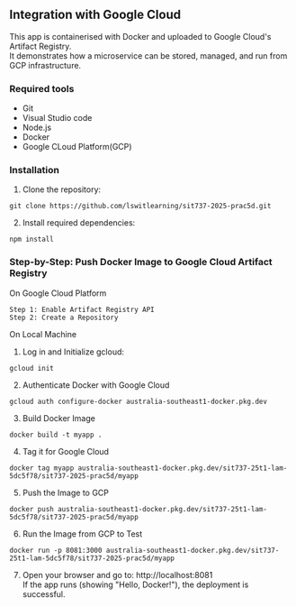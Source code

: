 ## Integration with Google Cloud
This app is containerised with Docker and uploaded to Google Cloud's Artifact Registry.  
It demonstrates how a microservice can be stored, managed, and run from GCP infrastructure.

### Required tools
- Git
- Visual Studio code
- Node.js
- Docker
- Google CLoud Platform(GCP)

### Installation
1. Clone the repository:
```
git clone https://github.com/lswitlearning/sit737-2025-prac5d.git
```

2. Install required dependencies:
```
npm install
```

### Step-by-Step: Push Docker Image to Google Cloud Artifact Registry

On Google Cloud Platform
```
Step 1: Enable Artifact Registry API
Step 2: Create a Repository
```

On Local Machine

1. Log in and Initialize gcloud: 
```
gcloud init
```
2. Authenticate Docker with Google Cloud
```
gcloud auth configure-docker australia-southeast1-docker.pkg.dev
```
3. Build Docker Image
```
docker build -t myapp .
```

4. Tag it for Google Cloud
```
docker tag myapp australia-southeast1-docker.pkg.dev/sit737-25t1-lam-5dc5f78/sit737-2025-prac5d/myapp
```

5. Push the Image to GCP
```
docker push australia-southeast1-docker.pkg.dev/sit737-25t1-lam-5dc5f78/sit737-2025-prac5d/myapp
```
6. Run the Image from GCP to Test
```
docker run -p 8081:3000 australia-southeast1-docker.pkg.dev/sit737-25t1-lam-5dc5f78/sit737-2025-prac5d/myapp
```
7. Open your browser and go to:
http://localhost:8081  
If the app runs (showing "Hello, Docker!"), the deployment is successful.